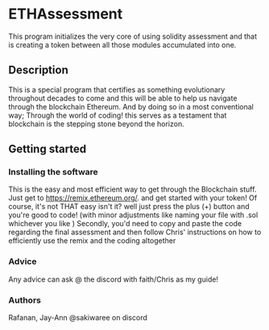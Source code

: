 # ETHAssessment

This program initializes the very core of using solidity assessment and that is creating a token between all those modules accumulated into one.

## Description

This is a special program that certifies as something evolutionary throughout decades to come and this will be able to help us navigate through the blockchain Ethereum. And by doing so in a most conventional way; Through the world of coding! this serves as a testament that blockchain is the stepping stone beyond the horizon.

## Getting started
 ### Installing the software
   This is the easy and most efficient way to get through the Blockchain stuff. Just get to https://remix.ethereum.org/. and get started with your token! Of course, it's not THAT easy isn't it? well just press the plus (+) button and you're good to code! (with minor adjustments like naming your file with .sol whichever you like )
   Secondly, you'd need to copy and paste the code regarding the final assessment and then follow Chris' instructions on how to efficiently use the remix and the coding altogether

   ### Advice
   Any advice can ask @ the discord with faith/Chris as my guide!

   ### Authors
   Rafanan, Jay-Ann
   @sakiwaree on discord
